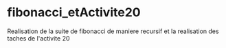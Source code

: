 # fibonacci_etActivite20
Realisation de la suite de fibonacci de maniere recursif et la realisation des taches de l'activite 20
